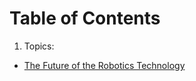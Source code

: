 # Table of Contents
1. Topics:
- [The Future of the Robotics Technology](https://docs.google.com/presentation/d/1nAJCOySdojaKM-15Bo0A463B-Tg5BofO/edit?usp=sharing&ouid=101950237861040247688&rtpof=true&sd=true)
